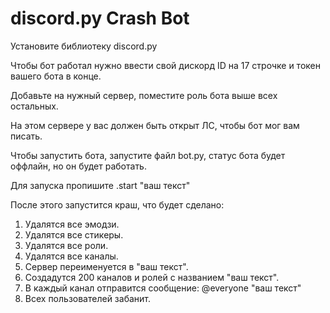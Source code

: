 # discord.py Crash Bot

Установите библиотеку discord.py

Чтобы бот работал нужно ввести свой дискорд ID на 17 строчке и токен вашего бота в конце.

Добавьте на нужный сервер, поместите роль бота выше всех остальных.

На этом сервере у вас должен быть открыт ЛС, чтобы бот мог вам писать.

Чтобы запустить бота, запустите файл bot.py, статус бота будет оффлайн, но он будет работать.

Для запуска пропишите .start "ваш текст"

После этого запустится краш, что будет сделано:
1. Удалятся все эмодзи.
2. Удалятся все стикеры.
3. Удалятся все роли.
4. Удалятся все каналы.
5. Сервер переименуется в "ваш текст".
6. Создадутся 200 каналов и ролей с названием "ваш текст".
7. В каждый канал отправится сообщение: @everyone "ваш текст"
8. Всех пользователей забанит.
